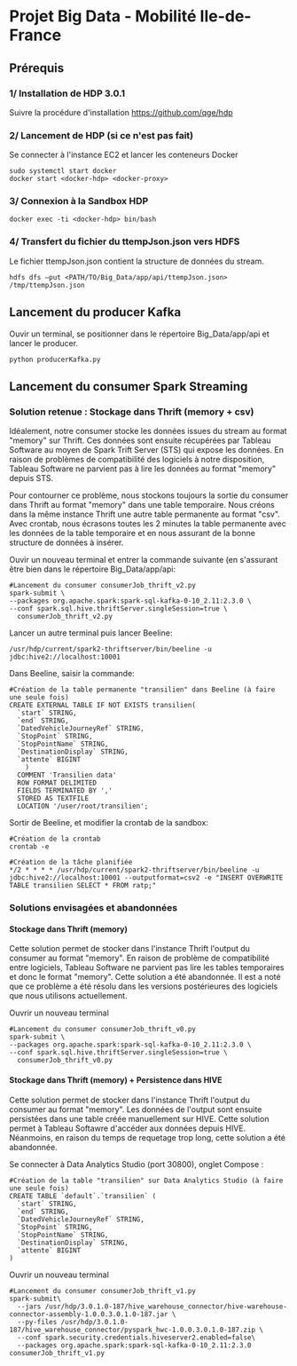 # Projet Big Data - Mobilité Ile-de-France

## Prérequis
### 1/ Installation de HDP 3.0.1
Suivre la procédure d'installation <https://github.com/qge/hdp>

### 2/ Lancement de HDP (si ce n'est pas fait)
Se connecter à l'instance EC2 et lancer les conteneurs Docker

```
sudo systemctl start docker
docker start <docker-hdp> <docker-proxy>
```

### 3/ Connexion à la Sandbox HDP

```
docker exec -ti <docker-hdp> bin/bash
```
### 4/ Transfert du fichier du ttempJson.json vers HDFS
Le fichier ttempJson.json contient la structure de données du stream.

```
hdfs dfs –put <PATH/TO/Big_Data/app/api/ttempJson.json> /tmp/ttempJson.json
```

## Lancement du producer Kafka
Ouvir un terminal, se positionner dans le répertoire Big_Data/app/api et lancer le producer.

```
python producerKafka.py
```

## Lancement du consumer Spark Streaming
### Solution retenue : Stockage dans Thrift (memory + csv)
<p>Idéalement, notre consumer stocke les données issues du stream au format "memory" sur Thrift. Ces données sont ensuite récupérées par Tableau Software au moyen de Spark Trift Server (STS) qui expose les données. En raison de problèmes de compatibilité des logiciels à notre disposition, Tableau Software ne parvient pas à lire les données au format "memory" depuis STS.</p>

<p>Pour contourner ce problème, nous stockons toujours la sortie du consumer dans Thrift au format "memory" dans une table temporaire. Nous créons dans la même instance Thrift une autre table permanente au format "csv". Avec crontab, nous écrasons toutes les 2 minutes la table permanente avec les données de la table temporaire et en nous assurant de la bonne structure de données à insérer.</p>

<p>Ouvir un nouveau terminal et entrer la commande suivante (en s'assurant être bien dans le répertoire Big_Data/app/api:</p>

```
#Lancement du consumer consumerJob_thrift_v2.py
spark-submit \
--packages org.apache.spark:spark-sql-kafka-0-10_2.11:2.3.0 \
--conf spark.sql.hive.thriftServer.singleSession=true \
  consumerJob_thrift_v2.py
```

<p>Lancer un autre terminal puis lancer Beeline:</p>

```
/usr/hdp/current/spark2-thriftserver/bin/beeline -u jdbc:hive2://localhost:10001
```
<p>Dans Beeline, saisir la commande:</p>

```
#Création de la table permanente "transilien" dans Beeline (à faire une seule fois)
CREATE EXTERNAL TABLE IF NOT EXISTS transilien(
  `start` STRING,
  `end` STRING,
  `DatedVehicleJourneyRef` STRING,
  `StopPoint` STRING,
  `StopPointName` STRING,
  `DestinationDisplay` STRING,
  `attente` BIGINT
    )
  COMMENT 'Transilien data'
  ROW FORMAT DELIMITED
  FIELDS TERMINATED BY ','
  STORED AS TEXTFILE
  LOCATION '/user/root/transilien';
```

<p>Sortir de Beeline, et modifier la crontab de la sandbox:</p>

```
#Création de la crontab
crontab -e
```

```
#Création de la tâche planifiée
*/2 * * * * /usr/hdp/current/spark2-thriftserver/bin/beeline -u jdbc:hive2://localhost:10001 --outputformat=csv2 -e "INSERT OVERWRITE TABLE transilien SELECT * FROM ratp;"
```

### Solutions envisagées et abandonnées 
#### Stockage dans Thrift (memory)
<p>Cette solution permet de stocker dans l'instance Thrift l'output du consumer au format "memory". En raison de problème de compatibilité entre logiciels, Tableau Software ne parvient pas lire les tables temporaires et donc le format "memory". Cette solution a été abandonnée. Il est a noté que ce problème a été résolu dans les versions postérieures des logiciels que nous utilisons actuellement.</p>
<p>Ouvrir un nouveau terminal</p>

```
#Lancement du consumer consumerJob_thrift_v0.py
spark-submit \
--packages org.apache.spark:spark-sql-kafka-0-10_2.11:2.3.0 \
--conf spark.sql.hive.thriftServer.singleSession=true \
  consumerJob_thrift_v0.py
```

#### Stockage dans Thrift (memory) + Persistence dans HIVE
<p>Cette solution permet de stocker dans l'instance Thrift l'output du consumer au format "memory". Les données de l'output sont ensuite persistées dans une table créée manuellement sur HIVE. Cette solution permet à Tableau Softawre d'accéder aux données depuis HIVE. Néanmoins, en raison du temps de requetage trop long, cette solution a été abandonnée.</p>
<p>Se connecter à Data Analytics Studio (port 30800), onglet Compose :</p>

```
#Création de la table "transilien" sur Data Analytics Studio (à faire une seule fois)
CREATE TABLE `default`.`transilien` (
  `start` STRING,
  `end` STRING,
  `DatedVehicleJourneyRef` STRING,
  `StopPoint` STRING,
  `StopPointName` STRING,
  `DestinationDisplay` STRING,
  `attente` BIGINT
)
```

<p>Ouvrir un nouveau terminal</p>

```
#Lancement du consumer consumerJob_thrift_v1.py
spark-submit\
  --jars /usr/hdp/3.0.1.0-187/hive_warehouse_connector/hive-warehouse-connector-assembly-1.0.0.3.0.1.0-187.jar \
  --py-files /usr/hdp/3.0.1.0-187/hive_warehouse_connector/pyspark_hwc-1.0.0.3.0.1.0-187.zip \
  --conf spark.security.credentials.hiveserver2.enabled=false\
  --packages org.apache.spark:spark-sql-kafka-0-10_2.11:2.3.0 consumerJob_thrift_v1.py
```